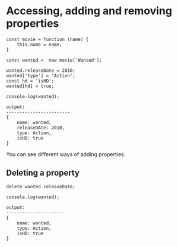 # Accessing, adding and removing properties

    const movie = function (name) {
        this.name = name;
    }

    const wanted =  new movie('Wanted');

    wanted.releaseDate = 2010;
    wanted['type'] = 'Action';
    const hd = 'isHD';
    wanted[hd] = true;

    console.log(wanted);

    output:
    ------------------------
    {
        name: wanted,
        releaseDAte: 2010,
        type: Action,
        isHD: true
    }

You can see different ways of adding properties.

## Deleting a property

    delete wanted.releaseDate;

    console.log(wanted);

    output:
    ----------------------
    {
        name: wanted,
        type: Action,
        isHD: true
    }
